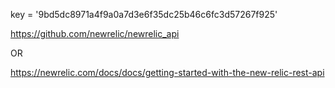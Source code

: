 key = '9bd5dc8971a4f9a0a7d3e6f35dc25b46c6fc3d57267f925'

<href>https://github.com/newrelic/newrelic_api</href>

OR

https://newrelic.com/docs/docs/getting-started-with-the-new-relic-rest-api